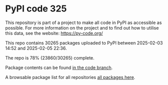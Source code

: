 # PyPI code 325

This repository is part of a project to make all code in PyPI as accessible as possible. For more information 
on the project and to find out how to utilise this data, see the website: https://py-code.org/

This repo contains 30265 packages uploaded to PyPI between 
2025-02-03 14:52 and 2025-02-05 22:36.

The repo is 78% (23860/30265) complete.

Package contents can be found [in the code branch](https://github.com/pypi-data/pypi-mirror-325/tree/code/packages).

A browsable package list for all repositories [all packages here](https://py-code.org/repositories/pypi-mirror-325).


